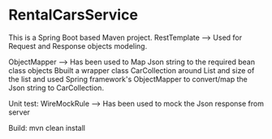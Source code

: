 # RentalCarsService

This is a Spring Boot based Maven project.
RestTemplate --> Used for Request and Response objects modeling.

ObjectMapper --> Has been used to Map Json string to the required bean class objects
Bbuilt a wrapper class CarCollection around List<Car> and size of the list and used Spring framework's ObjectMapper to convert/map the Json string to CarCollection.

Unit test:
WireMockRule --> Has been used to mock the Json response from server
  
 Build:
  mvn clean install
  
  
